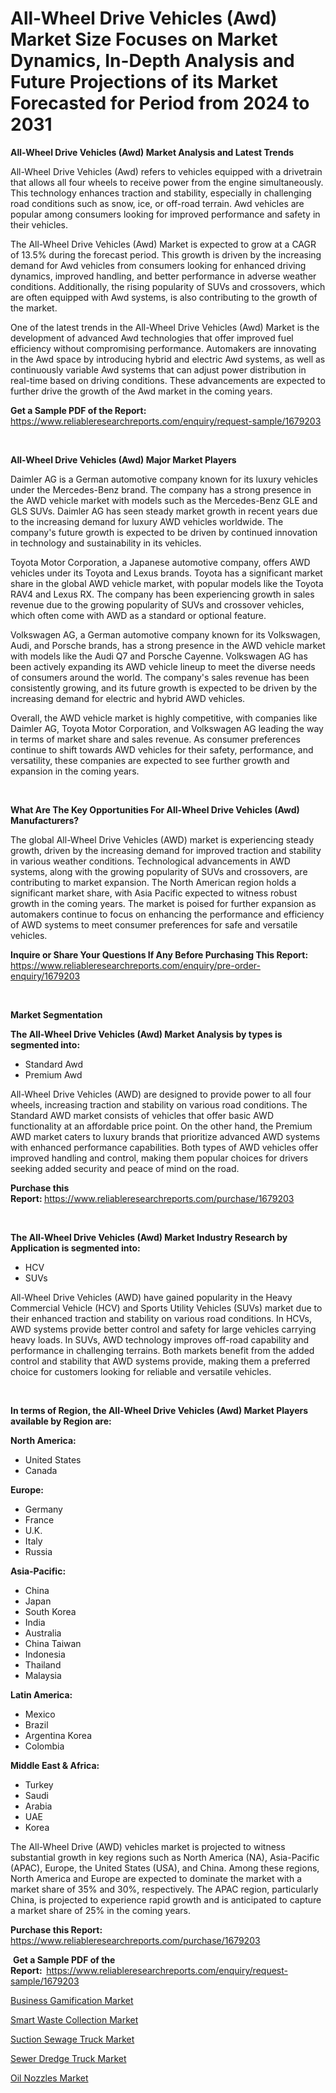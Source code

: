 <p><h1>All-Wheel Drive Vehicles (Awd) Market Size Focuses on Market Dynamics, In-Depth Analysis and Future Projections of its Market Forecasted for Period from 2024 to 2031</h1></p><p><strong>All-Wheel Drive Vehicles (Awd) Market Analysis and Latest Trends</strong></p>
<p><p>All-Wheel Drive Vehicles (Awd) refers to vehicles equipped with a drivetrain that allows all four wheels to receive power from the engine simultaneously. This technology enhances traction and stability, especially in challenging road conditions such as snow, ice, or off-road terrain. Awd vehicles are popular among consumers looking for improved performance and safety in their vehicles.</p><p>The All-Wheel Drive Vehicles (Awd) Market is expected to grow at a CAGR of 13.5% during the forecast period. This growth is driven by the increasing demand for Awd vehicles from consumers looking for enhanced driving dynamics, improved handling, and better performance in adverse weather conditions. Additionally, the rising popularity of SUVs and crossovers, which are often equipped with Awd systems, is also contributing to the growth of the market.</p><p>One of the latest trends in the All-Wheel Drive Vehicles (Awd) Market is the development of advanced Awd technologies that offer improved fuel efficiency without compromising performance. Automakers are innovating in the Awd space by introducing hybrid and electric Awd systems, as well as continuously variable Awd systems that can adjust power distribution in real-time based on driving conditions. These advancements are expected to further drive the growth of the Awd market in the coming years.</p></p>
<p><strong>Get a Sample PDF of the Report:&nbsp;</strong> <a href="https://www.reliableresearchreports.com/enquiry/request-sample/1679203">https://www.reliableresearchreports.com/enquiry/request-sample/1679203</a></p>
<p>&nbsp;</p>
<p><strong>All-Wheel Drive Vehicles (Awd) Major Market Players</strong></p>
<p><p>Daimler AG is a German automotive company known for its luxury vehicles under the Mercedes-Benz brand. The company has a strong presence in the AWD vehicle market with models such as the Mercedes-Benz GLE and GLS SUVs. Daimler AG has seen steady market growth in recent years due to the increasing demand for luxury AWD vehicles worldwide. The company's future growth is expected to be driven by continued innovation in technology and sustainability in its vehicles.</p><p>Toyota Motor Corporation, a Japanese automotive company, offers AWD vehicles under its Toyota and Lexus brands. Toyota has a significant market share in the global AWD vehicle market, with popular models like the Toyota RAV4 and Lexus RX. The company has been experiencing growth in sales revenue due to the growing popularity of SUVs and crossover vehicles, which often come with AWD as a standard or optional feature. </p><p>Volkswagen AG, a German automotive company known for its Volkswagen, Audi, and Porsche brands, has a strong presence in the AWD vehicle market with models like the Audi Q7 and Porsche Cayenne. Volkswagen AG has been actively expanding its AWD vehicle lineup to meet the diverse needs of consumers around the world. The company's sales revenue has been consistently growing, and its future growth is expected to be driven by the increasing demand for electric and hybrid AWD vehicles.</p><p>Overall, the AWD vehicle market is highly competitive, with companies like Daimler AG, Toyota Motor Corporation, and Volkswagen AG leading the way in terms of market share and sales revenue. As consumer preferences continue to shift towards AWD vehicles for their safety, performance, and versatility, these companies are expected to see further growth and expansion in the coming years.</p></p>
<p>&nbsp;</p>
<p><strong>What Are The Key Opportunities For All-Wheel Drive Vehicles (Awd) Manufacturers?</strong></p>
<p><p>The global All-Wheel Drive Vehicles (AWD) market is experiencing steady growth, driven by the increasing demand for improved traction and stability in various weather conditions. Technological advancements in AWD systems, along with the growing popularity of SUVs and crossovers, are contributing to market expansion. The North American region holds a significant market share, with Asia Pacific expected to witness robust growth in the coming years. The market is poised for further expansion as automakers continue to focus on enhancing the performance and efficiency of AWD systems to meet consumer preferences for safe and versatile vehicles.</p></p>
<p><strong>Inquire or Share Your Questions If Any Before Purchasing This Report:</strong> <a href="https://www.reliableresearchreports.com/enquiry/pre-order-enquiry/1679203">https://www.reliableresearchreports.com/enquiry/pre-order-enquiry/1679203</a></p>
<p>&nbsp;</p>
<p><strong>Market Segmentation</strong></p>
<p><strong>The All-Wheel Drive Vehicles (Awd) Market Analysis by types is segmented into:</strong></p>
<p><ul><li>Standard Awd</li><li>Premium Awd</li></ul></p>
<p><p>All-Wheel Drive Vehicles (AWD) are designed to provide power to all four wheels, increasing traction and stability on various road conditions. The Standard AWD market consists of vehicles that offer basic AWD functionality at an affordable price point. On the other hand, the Premium AWD market caters to luxury brands that prioritize advanced AWD systems with enhanced performance capabilities. Both types of AWD vehicles offer improved handling and control, making them popular choices for drivers seeking added security and peace of mind on the road.</p></p>
<p><strong>Purchase this Report:&nbsp;</strong><a href="https://www.reliableresearchreports.com/purchase/1679203">https://www.reliableresearchreports.com/purchase/1679203</a></p>
<p>&nbsp;</p>
<p><strong>The All-Wheel Drive Vehicles (Awd) Market Industry Research by Application is segmented into:</strong></p>
<p><ul><li>HCV</li><li>SUVs</li></ul></p>
<p><p>All-Wheel Drive Vehicles (AWD) have gained popularity in the Heavy Commercial Vehicle (HCV) and Sports Utility Vehicles (SUVs) market due to their enhanced traction and stability on various road conditions. In HCVs, AWD systems provide better control and safety for large vehicles carrying heavy loads. In SUVs, AWD technology improves off-road capability and performance in challenging terrains. Both markets benefit from the added control and stability that AWD systems provide, making them a preferred choice for customers looking for reliable and versatile vehicles.</p></p>
<p>&nbsp;</p>
<p><strong>In terms of Region, the All-Wheel Drive Vehicles (Awd) Market Players available by Region are:</strong></p>
<p>
    <p> <strong> North America: </strong>
        <ul>
            <li>United States</li>
            <li>Canada</li>
        </ul>
        </p> 
    <p> <strong> Europe: </strong>
        <ul>
            <li>Germany</li>
            <li>France</li>
            <li>U.K.</li>
            <li>Italy</li>
            <li>Russia</li>
        </ul>
        </p> 
    <p> <strong> Asia-Pacific: </strong>
        <ul>
            <li>China</li>
            <li>Japan</li>
            <li>South Korea</li>
            <li>India</li>
            <li>Australia</li>
            <li>China Taiwan</li>
            <li>Indonesia</li>
            <li>Thailand</li>
            <li>Malaysia</li>
        </ul>
        </p> 
    <p> <strong> Latin America: </strong>
        <ul>
            <li>Mexico</li>
            <li>Brazil</li>
            <li>Argentina Korea</li>
            <li>Colombia</li>
        </ul>
        </p> 
    <p> <strong> Middle East & Africa: </strong>
        <ul>
            <li>Turkey</li>
            <li>Saudi</li>
            <li>Arabia</li>
            <li>UAE</li>
            <li>Korea</li>
        </ul>
    </p>
    </p>
<p><p>The All-Wheel Drive (AWD) vehicles market is projected to witness substantial growth in key regions such as North America (NA), Asia-Pacific (APAC), Europe, the United States (USA), and China. Among these regions, North America and Europe are expected to dominate the market with a market share of 35% and 30%, respectively. The APAC region, particularly China, is projected to experience rapid growth and is anticipated to capture a market share of 25% in the coming years.</p></p>
<p><strong>Purchase this Report: </strong><a href="https://www.reliableresearchreports.com/purchase/1679203">https://www.reliableresearchreports.com/purchase/1679203</a></p>
<p>&nbsp;<strong>Get a Sample PDF of the Report:&nbsp;&nbsp;</strong><a href="https://www.reliableresearchreports.com/enquiry/request-sample/1679203">https://www.reliableresearchreports.com/enquiry/request-sample/1679203</a></p>
<p><strong></strong></p>
<p><p><a href="https://medium.com/@emilypena1936/business-gamification-market-comprehensive-assessment-by-type-application-and-geography-317127cfb4e9">Business Gamification Market</a></p><p><a href="https://medium.com/@emilypena1936/decoding-smart-waste-collection-market-metrics-market-share-trends-and-growth-patterns-8d8fc5bdfb96">Smart Waste Collection Market</a></p><p><a href="https://github.com/mbisetmhermsr/Market-Research-Report-List-1/blob/main/suction-sewage-truck-market.md">Suction Sewage Truck Market</a></p><p><a href="https://github.com/santosh758595/Market-Research-Report-List-3/blob/main/sewer-dredge-truck-market.md">Sewer Dredge Truck Market</a></p><p><a href="https://medium.com/@jessicajones1965/oil-nozzles-market-insights-into-market-cagr-market-trends-and-growth-strategies-7f21be5154fc">Oil Nozzles Market</a></p></p>